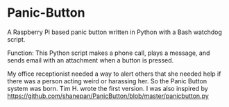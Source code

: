 # Panic-Button
A Raspberry Pi based panic button written in Python with a Bash watchdog script.

Function: This Python script makes a phone call, plays a message, and sends email with an attachment when a button is pressed.

My office receptionist needed a way to alert others that she needed help if there was a person acting weird or harassing her. 
So the Panic Button system was born. Tim H. wrote the first version. 
I was also inspired by https://github.com/shanepan/PanicButton/blob/master/panicbutton.py 
